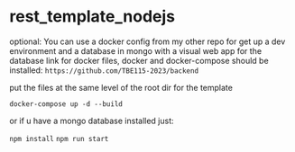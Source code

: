 # rest_template_nodejs

optional: You can use a docker config from my other repo for get up a dev environment and a database in mongo with a visual web app for the database
link for docker files, docker and docker-compose should be installed:
```https://github.com/TBE115-2023/backend```

put the files at the same level of the root dir for the template

``` docker-compose up -d --build  ```

or if u have a mongo database installed just:

```npm install```
```npm run start```